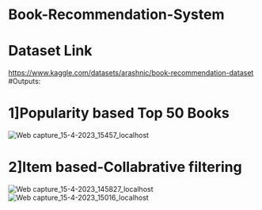 # Book-Recommendation-System
# Dataset Link
https://www.kaggle.com/datasets/arashnic/book-recommendation-dataset
#Outputs:

# 1]Popularity based Top 50 Books
![Web capture_15-4-2023_15457_localhost](https://user-images.githubusercontent.com/114800360/232207908-231a7a46-fd2c-4159-a2c3-8bb4eafbb9fb.jpeg)
# 2]Item based-Collabrative filtering
![Web capture_15-4-2023_145827_localhost](https://user-images.githubusercontent.com/114800360/232207937-ef703681-233b-45dd-8fa9-0de37bbcd2e9.jpeg)
![Web capture_15-4-2023_15016_localhost](https://user-images.githubusercontent.com/114800360/232207947-25881dbf-3cb6-4e03-8d00-71d5be6af7c0.jpeg)
